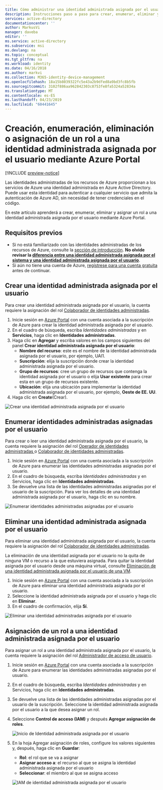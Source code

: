 ```yaml
---
title: Cómo administrar una identidad administrada asignada por el usuario mediante Azure Portal
description: Instrucciones paso a paso para crear, enumerar, eliminar y asignar un rol a una identidad administrada asignada por el usuario.
services: active-directory
documentationcenter: ''
author: MarkusVi
manager: daveba
editor: ''
ms.service: active-directory
ms.subservice: msi
ms.devlang: na
ms.topic: conceptual
ms.tgt_pltfrm: na
ms.workload: identity
ms.date: 04/16/2018
ms.author: markvi
ms.collection: M365-identity-device-management
ms.openlocfilehash: 18a15b8039322fc5e43a2b9dfed8a9bd3fc8b5fb
ms.sourcegitcommit: 3102f886aa962842303c8753fe8fa5324a52834a
ms.translationtype: MT
ms.contentlocale: es-ES
ms.lasthandoff: 04/23/2019
ms.locfileid: "60441645"
---
```

# <a name="create-list-delete-or-assign-a-role-to-a-user-assigned-managed-identity-using-the-azure-portal"></a>Creación, enumeración, eliminación o asignación de un rol a una identidad administrada asignada por el usuario mediante Azure Portal

[!INCLUDE [preview-notice](~/includes/active-directory-msi-preview-notice-ua.md)]

Las identidades administradas de los recursos de Azure proporcionan a los servicios de Azure una identidad administrada en Azure Active Directory. Puede usar esta identidad para autenticar a cualquier servicio que admita la autenticación de Azure AD, sin necesidad de tener credenciales en el código. 

En este artículo aprenderá a crear, enumerar, eliminar y asignar un rol a una identidad administrada asignada por el usuario mediante Azure Portal.

## <a name="prerequisites"></a>Requisitos previos

- Si no está familiarizado con las identidades administradas de los recursos de Azure, consulte la [sección de introducción](overview.md). **No olvide revisar la [diferencia entre una identidad administrada asignada por el sistema y una identidad administrada asignada por el usuario](overview.md#how-does-it-work)**.
- Si aún no tiene una cuenta de Azure, [regístrese para una cuenta gratuita](https://azure.microsoft.com/free/) antes de continuar.

## <a name="create-a-user-assigned-managed-identity"></a>Crear una identidad administrada asignada por el usuario

Para crear una identidad administrada asignada por el usuario, la cuenta requiere la asignación del rol [Colaborador de identidades administradas](/azure/role-based-access-control/built-in-roles#managed-identity-contributor).

1. Inicie sesión en [Azure Portal](https://portal.azure.com) con una cuenta asociada a la suscripción de Azure para crear la identidad administrada asignada por el usuario.
2. En el cuadro de búsqueda, escriba *Identidades administradas* y en **Servicios**, haga clic en **Identidades administradas**.
3. Haga clic en **Agregar** y escriba valores en los campos siguientes del panel **Crear identidad administrada asignada por el usuario**:
   - **Nombre del recurso**: este es el nombre de la identidad administrada asignada por el usuario, por ejemplo, UAI1.
   - **Suscripción**: elija la suscripción donde crear la identidad administrada asignada por el usuario.
   - **Grupo de recursos**: cree un grupo de recursos que contenga la identidad asignada por el usuario o elija **Usar existente** para crear esta en un grupo de recursos existente.
   - **Ubicación**: elija una ubicación para implementar la identidad administrada asignada por el usuario, por ejemplo, **Oeste de EE. UU**.
4. Haga clic en **Create**(Crear).

![Crear una identidad administrada asignada por el usuario](./media/how-to-manage-ua-identity-portal/create-user-assigned-managed-identity-portal.png)

## <a name="list-user-assigned-managed-identities"></a>Enumerar identidades administradas asignadas por el usuario

Para crear o leer una identidad administrada asignada por el usuario, la cuenta requiere la asignación del rol [Operador de identidades administradas ](/azure/role-based-access-control/built-in-roles#managed-identity-operator) o [Colaborador de identidades administradas](/azure/role-based-access-control/built-in-roles#managed-identity-contributor).

1. Inicie sesión en [Azure Portal](https://portal.azure.com) con una cuenta asociada a la suscripción de Azure para enumerar las identidades administradas asignadas por el usuario.
2. En el cuadro de búsqueda, escriba *Identidades administradas* y en Servicios, haga clic en **Identidades administradas**.
3. Se devuelve una lista de las identidades administradas asignadas por el usuario de la suscripción.  Para ver los detalles de una identidad administrada asignada por el usuario, haga clic en su nombre.

![Enumerar identidades administradas asignadas por el usuario](./media/how-to-manage-ua-identity-portal/list-user-assigned-managed-identity-portal.png)

## <a name="delete-a-user-assigned-managed-identity"></a>Eliminar una identidad administrada asignada por el usuario

Para eliminar una identidad administrada asignada por el usuario, la cuenta requiere la asignación del rol [Colaborador de identidades administradas](/azure/role-based-access-control/built-in-roles#managed-identity-contributor).

La eliminación de una identidad asignada por el usuario no la quita de ninguna VM o recurso a la que estuviera asignada.  Para quitar la identidad asignada por el usuario desde una máquina virtual, consulte [Eliminación de una identidad administrada asignada por el usuario de una VM](/azure/active-directory/managed-identities-azure-resources/qs-configure-portal-windows-vm#remove-a-user-assigned-managed-identity-from-a-vm).

1. Inicie sesión en [Azure Portal](https://portal.azure.com) con una cuenta asociada a la suscripción de Azure para eliminar una identidad administrada asignada por el usuario.
2. Seleccione la identidad administrada asignada por el usuario y haga clic en **Eliminar**.
3. En el cuadro de confirmación, elija **Sí**.

![Eliminar una identidad administradas asignada por el usuario](./media/how-to-manage-ua-identity-portal/delete-user-assigned-managed-identity-portal.png)

## <a name="assign-a-role-to-a-user-assigned-managed-identity"></a>Asignación de un rol a una identidad administrada asignada por el usuario 

Para asignar un rol a una identidad administrada asignada por el usuario, la cuenta requiere la asignación del rol [Administrador de acceso de usuario](/azure/role-based-access-control/built-in-roles#user-access-administrator).

1. Inicie sesión en [Azure Portal](https://portal.azure.com) con una cuenta asociada a la suscripción de Azure para enumerar las identidades administradas asignadas por el usuario.
2. En el cuadro de búsqueda, escriba *Identidades administradas* y en Servicios, haga clic en **Identidades administradas**.
3. Se devuelve una lista de las identidades administradas asignadas por el usuario de la suscripción.  Seleccione la identidad administrada asignada por el usuario a la que desea asignar un rol.
4. Seleccione **Control de acceso (IAM)** y después **Agregar asignación de roles**.

   ![Inicio de Identidad administrada asignada por el usuario](./media/how-to-manage-ua-identity-portal/assign-role-screenshot1.png)

5. En la hoja Agregar asignación de roles, configure los valores siguientes y, después, haga clic en **Guardar**:
   - **Rol**: el rol que se va a asignar
   - **Asignar acceso a**: el recurso al que se asigna la identidad administrada asignada por el usuario
   - **Seleccionar**: el miembro al que se asigna acceso
   
   ![IAM de identidad administrada asignada por el usuario](./media/how-to-manage-ua-identity-portal/assign-role-screenshot2.png)  
